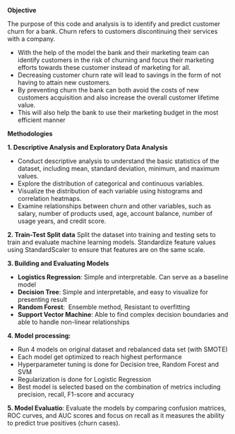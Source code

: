 **Objective**

The purpose of this code and analysis is to identify and predict customer churn for a bank. Churn refers to customers discontinuing their services with a company. 
* With the help of the model the bank and their marketing team can identify customers in the risk of churning and focus their marketing efforts towards these customer instead of marketing for all.
* Decreasing customer churn rate will lead to savings in the form of not having to attain new customers.
* By preventing churn the bank can both avoid the costs of new customers acquisition and also increase the overall customer lifetime value.
* This will also help the bank to use their marketing budget in the most efficient manner 


**Methodologies**

**1. Descriptive Analysis and Exploratory Data Analysis**
* Conduct descriptive analysis to understand the basic statistics of the dataset, including mean, standard deviation, minimum, and maximum values.
* Explore the distribution of categorical and continuous variables.
* Visualize the distribution of each variable using histograms and correlation heatmaps.
* Examine relationships between churn and other variables, such as salary, number of products used, age, account balance, number of usage years, and credit score.

**2. Train-Test Split data**
Split the dataset into training and testing sets to train and evaluate machine learning models. Standardize feature values using StandardScaler to ensure that features are on the same scale.

**3. Building and Evaluating Models**
* **Logistics Regression**: Simple and interpretable. Can serve as a baseline model
* **Decision Tree**: Simple and interpretable, and easy to visualize for presenting result
* **Random Forest**:  Ensemble method, Resistant to overfitting
* **Support Vector Machine**: Able to find complex decision boundaries and able to handle non-linear relationships

**4. Model processing:**
* Run 4 models on original dataset and rebalanced data set (with SMOTE)
* Each model get optimized to reach highest performance
*   Hyperparameter tuning is done for Decision tree, Random Forest and SVM
*   Regularization is done for Logistic Regression
* Best model is selected based on the combination of metrics including precision, recall, F1-score and accuracy

**5. Model Evaluatio**:
Evaluate the models by comparing confusion matrices, ROC curves, and AUC scores and focus on recall as it measures the ability to predict true positives (churn cases).

